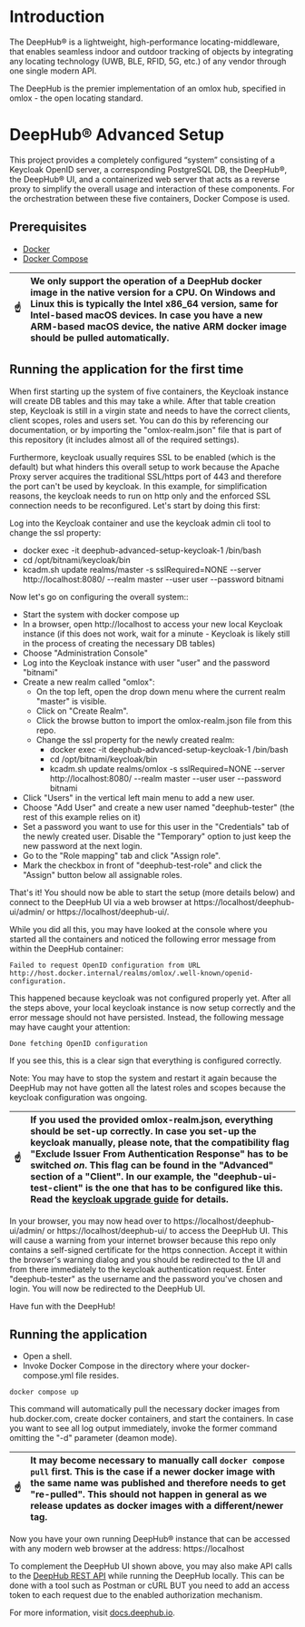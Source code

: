# Introduction

The DeepHub® is a lightweight, high-performance locating-middleware, that enables seamless indoor and outdoor tracking of objects by integrating any locating technology (UWB, BLE, RFID, 5G, etc.) of any vendor through one single modern API.

The DeepHub is the premier implementation of an omlox hub, specified in omlox - the open locating standard.

# DeepHub® Advanced Setup

This project provides a completely configured “system” consisting of a Keycloak OpenID server, a corresponding PostgreSQL DB, the DeepHub®, the DeepHub® UI, and a containerized web server that acts as a reverse proxy to simplify the overall usage and interaction of these components. For the orchestration between these five containers, Docker Compose is used.

## Prerequisites
* [Docker](https://docs.docker.com/engine/install/)
* [Docker Compose](https://docs.docker.com/compose/install/)

| :point_up: | We only support the operation of a DeepHub docker image in the native version for a CPU. On Windows and Linux this is typically the Intel x86_64 version, same for Intel-based macOS devices. In case you have a new ARM-based macOS device, the native ARM docker image should be pulled automatically. |
| ---------- | :------------------------------------------------------------------------------------------------------------------------------------------------------------------------------------------------------------------------------------------------------------------------------------------------------- |

## Running the application for the first time

When first starting up the system of five containers, the Keycloak instance will create DB tables and this may take a while. After that table creation step, Keycloak is still in a virgin state and needs to have the correct clients, client scopes, roles and users set. You can do this by referencing our documentation, or by importing the "omlox-realm.json" file that is part of this repository (it includes almost all of the required settings).

Furthermore, keycloak usually requires SSL to be enabled (which is the default) but what hinders this overall setup to work because the Apache Proxy server acquires the traditional SSL/https port of 443 and therefore the port can't be used by keycloak. In this example, for simplification reasons, the keycloak needs to run on http only and the enforced SSL connection needs to be reconfigured. Let's start by doing this first:

Log into the Keycloak container and use the keycloak admin cli tool to change the ssl property:
* docker exec -it deephub-advanced-setup-keycloak-1 /bin/bash
* cd /opt/bitnami/keycloak/bin
* kcadm.sh update realms/master -s sslRequired=NONE --server http://localhost:8080/ --realm master --user user --password bitnami

Now let's go on configuring the overall system::

* Start the system with docker compose up
* In a browser, open http://localhost to access your new local Keycloak instance (if this does not work, wait for a minute - Keycloak is likely still in the process of creating the necessary DB tables)
* Choose "Administration Console"
* Log into the Keycloak instance with user "user" and the password "bitnami"
* Create a new realm called "omlox":
  * On the top left, open the drop down menu where the current realm "master" is visible.
  * Click on "Create Realm".
  * Click the browse button to import the omlox-realm.json file from this repo.
  * Change the ssl property for the newly created realm:
    * docker exec -it deephub-advanced-setup-keycloak-1 /bin/bash
    * cd /opt/bitnami/keycloak/bin
    * kcadm.sh update realms/omlox -s sslRequired=NONE --server http://localhost:8080/ --realm master --user user --password bitnami
* Click "Users" in the vertical left main menu to add a new user.
* Choose "Add User" and create a new user named "deephub-tester" (the rest of this example relies on it)
* Set a password you want to use for this user in the "Credentials" tab of the newly created user. Disable the "Temporary" option to just keep the new password at the next login.
* Go to the "Role mapping" tab and click "Assign role".
* Mark the checkbox in front of "deephub-test-role" and click the "Assign" button below all assignable roles.

That's it! You should now be able to start the setup (more details below) and connect to the DeepHub UI via a web browser at https://localhost/deephub-ui/admin/ or https://localhost/deephub-ui/.

While you did all this, you may have looked at the console where you started all the containers and noticed the following error message from within the DeepHub container:

```Failed to request OpenID configuration from URL http://host.docker.internal/realms/omlox/.well-known/openid-configuration.```

This happened because keycloak was not configured properly yet. After all the steps above, your local keycloak instance is now setup correctly and the error message should not have persisted. Instead, the following message may have caught your attention:

```Done fetching OpenID configuration```

If you see this, this is a clear sign that everything is configured correctly.

Note: You may have to stop the system and restart it again because the DeepHub may not have gotten all the latest roles and scopes because the keycloak configuration was ongoing.

| :point_up: | If you used the provided omlox-realm.json, everything should be set-up correctly. In case you set-up the keycloak manually, please note, that the compatibility flag "Exclude Issuer From Authentication Response" has to be switched *on*. This flag can be found in the "Advanced" section of a "Client". In our example, the "deephub-ui-test-client" is the one that has to be configured like this. Read the [keycloak upgrade guide](https://www.keycloak.org/docs/latest/upgrading/index.html) for details.
| ---------- | :----------------------------------------------------------------------------------------------------------------------------------------------------------------------------------------------------------------------------------------------------------------------------------------------- |

In your browser, you may now head over to https://localhost/deephub-ui/admin/ or https://localhost/deephub-ui/ to access the DeepHub UI. This will cause a warning from your internet browser because this repo only contains a self-signed certificate for the https connection. Accept it within the browser's warning dialog and you should be redirected to the UI and from there immediately to the keycloak authentication request. Enter "deephub-tester" as the username and the password you've chosen and login. You will now be redirected to the DeepHub UI.

Have fun with the DeepHub!

## Running the application
* Open a shell.
* Invoke Docker Compose in the directory where your docker-compose.yml file resides.
```
docker compose up
```

This command will automatically pull the necessary docker images from hub.docker.com, create docker containers, and start the containers. In case you want to see all log output immediately, invoke the former command omitting the "-d" parameter (deamon mode).

| :point_up: | It may become necessary to manually call ```docker compose pull``` first. This is the case if a newer docker image with the same name was published and therefore needs to get "re-pulled". This should not happen in general as we release updates as docker images with a different/newer tag. |
| ---------- | :----------------------------------------------------------------------------------------------------------------------------------------------------------------------------------------------------------------------------------------------------------------------------------------------- |

Now you have your own running DeepHub® instance that can be accessed with any modern web browser at the address: https://localhost

To complement the DeepHub UI shown above, you may also make API calls to the [DeepHub REST API](https://docs.deephub.io/api_reference/restApi.html#/deep-hub-api-rest-api) while running the DeepHub locally. This can be done with a tool such as Postman or cURL BUT you need to add an access token to each request due to the enabled authorization mechanism.

For more information, visit [docs.deephub.io](https://docs.deephub.io/docs/testing-deephub/running_dh_locally/).
